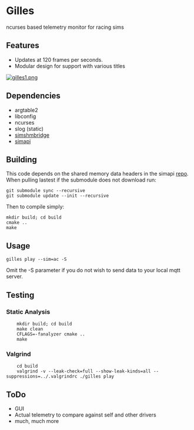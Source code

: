 # Gilles
ncurses based telemetry monitor for racing sims

## Features
- Updates at 120 frames per seconds.
- Modular design for support with various titles

[![gilles1.png](https://i.postimg.cc/JhgrQB8c/gilles1.png)](https://postimg.cc/ns4fFrCC)

## Dependencies
- argtable2
- libconfig
- ncurses
- slog (static)
- [simshmbridge](https://github.com/spacefreak18/simshmbridge)
- [simapi](https://github.com/spacefreak18/simapi)

## Building
This code depends on the shared memory data headers in the simapi [repo](https://github.com/spacefreak18/simapi). When pulling lastest if the submodule does not download run:
```
git submodule sync --recursive
git submodule update --init --recursive
```
Then to compile simply:
```
mkdir build; cd build
cmake ..
make
```

## Usage
```
gilles play --sim=ac -S
```

Omit the -S parameter if you do not wish to send data to your local mqtt server.

## Testing

### Static Analysis
```
    mkdir build; cd build
    make clean
    CFLAGS=-fanalyzer cmake ..
    make
```
### Valgrind
```
    cd build
    valgrind -v --leak-check=full --show-leak-kinds=all --suppressions=../.valgrindrc ./gilles play
```

## ToDo
 - GUI
 - Actual telemetry to compare against self and other drivers
 - much, much more
